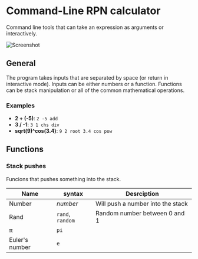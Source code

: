 # Command-Line RPN calculator

Command line tools that can take an expression as arguments or interactively.

![Screenshot](https://github.com/simonsolnes/rpn/raw/master/screenshot.png)

## General
The program takes inputs that are separated by space (or return in interactive mode). Inputs can be either numbers or a function. Functions can be stack manipulation or all of the common mathematical operations.

### Examples
- **2 + (-5)**: `2 -5 add`
- **3 / -1**: `3 1 chs div`
- **sqrt(9)^cos(3.4)**: `9 2 root 3.4 cos pow`

## Functions

### Stack pushes

Funcions that pushes something into the stack.

|Name|syntax|Desrciption|
|---|---|---|
|Number|*number*|Will push a number into the stack|
|Rand|`rand`, `random`|Random number between 0 and 1|
|π|`pi`||
|Euler's number|`e`||
